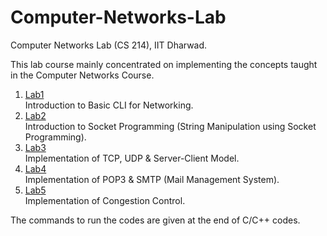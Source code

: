# Computer-Networks-Lab


Computer Networks Lab (CS 214), IIT Dharwad.

This lab course mainly concentrated on implementing the concepts taught in the Computer Networks Course.

1. [Lab1](https://github.com/rishitsaiya/Computer-Networks-Lab/tree/master/Lab-1) </br>
    Introduction to Basic CLI for Networking.
2. [Lab2](https://github.com/rishitsaiya/Computer-Networks-Lab/tree/master/Lab-2) </br>
    Introduction to Socket Programming (String Manipulation using Socket Programming).
3. [Lab3](https://github.com/rishitsaiya/Computer-Networks-Lab/tree/master/Lab-3) </br>
    Implementation of TCP, UDP & Server-Client Model.
4. [Lab4](https://github.com/rishitsaiya/Computer-Networks-Lab/tree/master/Lab-4) </br>
    Implementation of POP3 & SMTP (Mail Management System).
5. [Lab5](https://github.com/rishitsaiya/Computer-Networks-Lab/tree/master/Lab-5) </br>
    Implementation of Congestion Control.

The commands to run the codes are given at the end of C/C++ codes.
